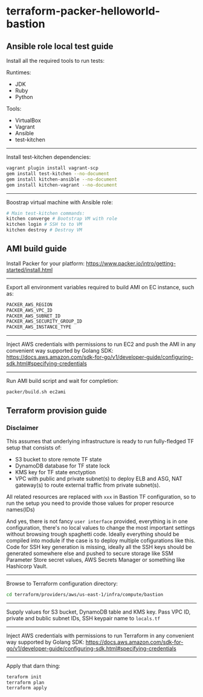 # terraform-packer-helloworld-bastion

## Ansible role local test guide

Install all the required tools to run tests:

Runtimes:

- JDK
- Ruby
- Python

Tools:

- VirtualBox
- Vagrant
- Ansible
- test-kitchen

---

Install test-kitchen dependencies:

```bash
vagrant plugin install vagrant-scp
gem install test-kitchen --no-document
gem install kitchen-ansible --no-document
gem install kitchen-vagrant --no-document
```

---

Boostrap virtual machine with Ansible role:

```bash
# Main test-kitchen commands:
kitchen converge # Bootstrap VM with role
kitchen login # SSH to to VM
kitchen destroy # Destroy VM
```

## AMI build guide

Install Packer for your platform: <https://www.packer.io/intro/getting-started/install.html>

---

Export all environment variables required to build AMI on EC instance, such as:

```bash
PACKER_AWS_REGION
PACKER_AWS_VPC_ID
PACKER_AWS_SUBNET_ID
PACKER_AWS_SECURITY_GROUP_ID
PACKER_AWS_INSTANCE_TYPE
```

---

Inject AWS credentials with permissions to run EC2 and push the AMI in any convenient way supported by Golang SDK: <https://docs.aws.amazon.com/sdk-for-go/v1/developer-guide/configuring-sdk.html#specifying-credentials>

---

Run AMI build script and wait for completion:

```bash
packer/build.sh ec2ami
```

## Terraform provision guide

### Disclaimer

This assumes that underlying infrastructure is ready to run fully-fledged TF setup that consists of:

- S3 bucket to store remote TF state
- DynamoDB database for TF state lock
- KMS key for TF state enctyption
- VPC with public and private subnet(s) to deploy ELB and ASG, NAT gateway(s) to route external traffic from private subnet(s).

All related resources are replaced with `xxx` in Bastion TF configuration, so to run the setup you need to provide those values for proper resource names(IDs)

And yes, there is not fancy `user interface` provided, everything is in one configuration, there's no local values to change the most important settings without browsing trough spaghetti code. Ideally everything should be compiled into module if the case is  to deploy multiple cofigurations like this. Code for SSH key generation is missing, ideally all the SSH keys should be generated somewhere else and pushed to secure storage like SSM Parameter Store secret values, AWS Secrets Manager or something like Hashicorp Vault.

---

Browse to Terraform configuration directory:

```bash
cd terraform/providers/aws/us-east-1/infra/compute/bastion
```

---

Supply values for S3 bucket, DynamoDB table and KMS key. Pass VPC ID, private and bublic subnet IDs, SSH keypair name to `locals.tf`

---

Inject AWS credentials with permissions to run Terraform in any convenient way supported by Golang SDK: <https://docs.aws.amazon.com/sdk-for-go/v1/developer-guide/configuring-sdk.html#specifying-credentials>

---

Apply that darn thing:

```bash
teraform init
terraform plan
terraform apply
```

